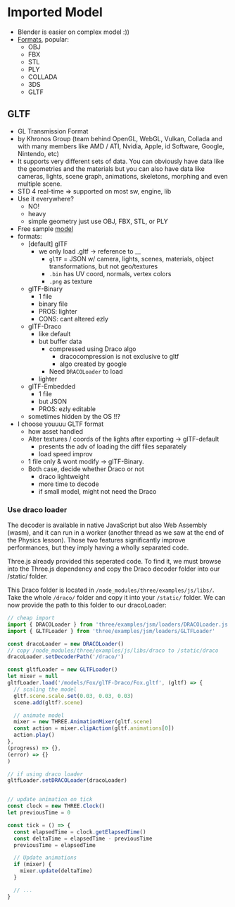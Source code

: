 # Imported Model
- Blender is easier on complex model :))
- [Formats](https://en.wikipedia.org/wiki/List_of_file_formats#3D_graphics), popular:
  - OBJ
  - FBX
  - STL
  - PLY
  - COLLADA
  - 3DS
  - GLTF

## GLTF
- GL Transmission Format
- by Khronos Group (team behind OpenGL, WebGL, Vulkan, Collada and with many members like AMD / ATI, Nvidia, Apple, id Software, Google, Nintendo, etc)
- It supports very different sets of data. You can obviously have data like the geometries and the materials but you can also have data like cameras, lights, scene graph, animations, skeletons, morphing and even multiple scene.
- STD 4 real-time => supported on most sw, engine, lib
- Use it everywhere?
    - NO!
    - heavy
    - simple geometry just use OBJ, FBX, STL, or PLY
- Free sample [model](https://github.com/KhronosGroup/glTF-Sample-Models)
- formats:
  - [default] glTF
    - we only load .gltf -> reference to __
      - `glTF` = JSON w/ camera, lights, scenes, materials, object transformations, but not geo/textures
      - `.bin` has UV coord, normals, vertex colors
      - `.png` as texture
  - glTF-Binary
    - 1 file
    - binary file
    - PROS: lighter
    - CONS: cant altered ezly
  - glTF-Draco
    - like default
    - but buffer data 
      - compressed using Draco algo
        - dracocompression is not exclusive to gltf
        - algo created by google
      - Need `DRACOLoader` to load
    - lighter
  - glTF-Embedded
    - 1 file
    - but JSON
    - PROS: ezly editable
  - sometimes hidden by the OS !!?
- I choose youuuu GLTF format
  - how asset handled
  - Alter textures / coords of the lights after exporting -> glTF-default
    - presents the adv of loading the diff files separately
    - load speed improv
  - 1 file only & wont modify -> glTF-Binary.
  - Both case, decide whether Draco or not
    - draco lightweight
    - more time to decode
    - if small model, might not need the Draco


### Use draco loader
The decoder is available in native JavaScript but also Web Assembly (wasm), and it can run in a worker (another thread as we saw at the end of the Physics lesson). Those two features significantly improve performances, but they imply having a wholly separated code.

Three.js already provided this seperated code. To find it, we must browse into the Three.js dependency and copy the Draco decoder folder into our /static/ folder.

This Draco folder is located in `/node_modules/three/examples/js/libs/`. Take the whole `/draco/` folder and copy it into your `/static/` folder. We can now provide the path to this folder to our dracoLoader:


```js
// cheap import
import { DRACOLoader } from 'three/examples/jsm/loaders/DRACOLoader.js'
import { GLTFLoader } from 'three/examples/jsm/loaders/GLTFLoader'

const dracoLoader = new DRACOLoader()
// copy /node_modules/three/examples/js/libs/draco to /static/draco
dracoLoader.setDecoderPath('/draco/')

const gltfLoader = new GLTFLoader()
let mixer = null
gltfLoader.load('/models/Fox/glTF-Draco/Fox.gltf', (gltf) => {
  // scaling the model
  gltf.scene.scale.set(0.03, 0.03, 0.03)
  scene.add(gltf?.scene)

  // animate model
  mixer = new THREE.AnimationMixer(gltf.scene)
  const action = mixer.clipAction(gltf.animations[0])
  action.play()
},
(progress) => {},
(error) => {}
)

// if using draco loader
gltfLoader.setDRACOLoader(dracoLoader)


// update animation on tick
const clock = new THREE.Clock()
let previousTime = 0

const tick = () => {
  const elapsedTime = clock.getElapsedTime()
  const deltaTime = elapsedTime - previousTime
  previousTime = elapsedTime

  // Update animations
  if (mixer) {
    mixer.update(deltaTime)
  }

  // ...
}

```